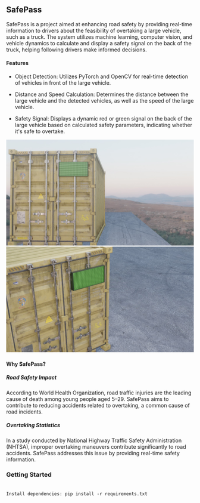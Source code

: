 ## SafePass

SafePass is a project aimed at enhancing road safety by providing real-time information to drivers about the feasibility of overtaking a large vehicle, such as a truck. The system utilizes machine learning, computer vision, and vehicle dynamics to calculate and display a safety signal on the back of the truck, helping following drivers make informed decisions.

#### Features
- Object Detection: Utilizes PyTorch and OpenCV for real-time detection of vehicles in front of the large vehicle.

- Distance and Speed Calculation: Determines the distance between the large vehicle and the detected vehicles, as well as the speed of the large vehicle.

- Safety Signal: Displays a dynamic red or green signal on the back of the large vehicle based on calculated safety parameters, indicating whether it's safe to overtake.

![SafePass](render1.jpeg)
![SafePass](render2.jpeg)

#### Why SafePass?

##### Road Safety Impact
According to World Health Organization, road traffic injuries are the leading cause of death among young people aged 5–29. SafePass aims to contribute to reducing accidents related to overtaking, a common cause of road incidents.

##### Overtaking Statistics
In a study conducted by National Highway Traffic Safety Administration (NHTSA), improper overtaking maneuvers contribute significantly to road accidents. SafePass addresses this issue by providing real-time safety information.


### Getting Started

```Clone the repository: git clone https://github.com/amalazimroshan/volkswagon.git

Install dependencies: pip install -r requirements.txt

```